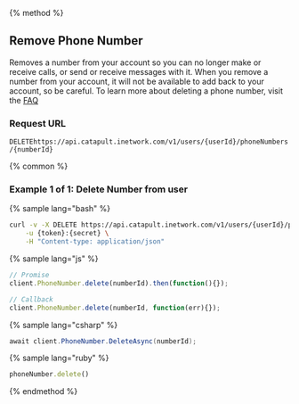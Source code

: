{% method %}

## Remove Phone Number
Removes a number from your account so you can no longer make or receive calls, or send or receive messages with it. When you remove a number from your account, it will not be available to add back to your account, so be careful. To learn more about deleting a phone number, visit the <a href="https://dev.bandwidth.com/faq/#Phone">FAQ</a>

### Request URL

<code class="delete">DELETE</code>`https://api.catapult.inetwork.com/v1/users/{userId}/phoneNumbers/{numberId}`

{% common %}

### Example 1 of 1: Delete Number from user

{% sample lang="bash" %}

```bash
curl -v -X DELETE https://api.catapult.inetwork.com/v1/users/{userId}/phoneNumbers/{numberId} \
	-u {token}:{secret} \
	-H "Content-type: application/json"
```

{% sample lang="js" %}

```js
// Promise
client.PhoneNumber.delete(numberId).then(function(){});

// Callback
client.PhoneNumber.delete(numberId, function(err){});
```

{% sample lang="csharp" %}

```csharp
await client.PhoneNumber.DeleteAsync(numberId);
```

{% sample lang="ruby" %}

```ruby
phoneNumber.delete()
```
{% endmethod %}
